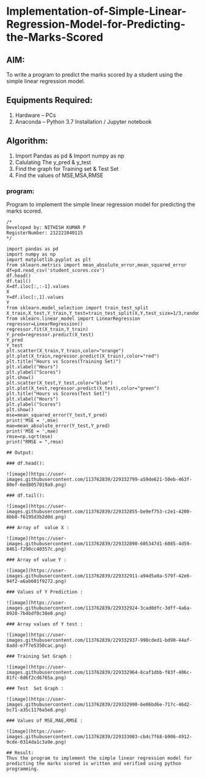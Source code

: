 # Implementation-of-Simple-Linear-Regression-Model-for-Predicting-the-Marks-Scored

## AIM:
To write a program to predict the marks scored by a student using the simple linear regression model.

## Equipments Required:
1. Hardware – PCs
2. Anaconda – Python 3.7 Installation / Jupyter notebook

## Algorithm:
1. Import Pandas as pd & Import numpy as np
2. Calulating The y_pred & y_test
3. Find the graph for Training set & Test Set
4. Find the values of MSE,MSA,RMSE

### program:


Program to implement the simple linear regression model for predicting the marks scored.
```
/*
Developed by: NITHISH KUMAR P
RegisterNumber: 212221040115
*/

import pandas as pd
import numpy as np
import matplotlib.pyplot as plt
from sklearn.metrics import mean_absolute_error,mean_squared_error 
df=pd.read_csv('student_scores.csv')
df.head()
df.tail()
X=df.iloc[:,:-1].values
X
Y=df.iloc[:,1].values
Y
from sklearn.model_selection import train_test_split
X_train,X_test,Y_train,Y_test=train_test_split(X,Y,test_size=1/3,random_state=0)
from sklearn.linear_model import LinearRegression
regressor=LinearRegression()
regressor.fit(X_train,Y_train)
Y_pred=regressor.predict(X_test)
Y_pred
Y_test
plt.scatter(X_train,Y_train,color="orange")
plt.plot(X_train,regressor.predict(X_train),color="red")
plt.title("Hours vs Scores(Training Set)")
plt.xlabel("Hours")
plt.ylabel("Scores")
plt.show()
plt.scatter(X_test,Y_test,color="blue")
plt.plot(X_test,regressor.predict(X_test),color="green")
plt.title("Hours vs Scores(Test Set)")
plt.xlabel("Hours")
plt.ylabel("Scores")
plt.show()
mse=mean_squared_error(Y_test,Y_pred)
print('MSE = ',mse)
mae=mean_absolute_error(Y_test,Y_pred)
print('MSE = ',mae)
rmse=np.sqrt(mse)
print("RMSE = ",rmse)

## Output:

### df.head():

![image](https://user-images.githubusercontent.com/113762839/229332799-a59de621-50eb-463f-80ef-6ed8057019a9.png)

### df.tail():

![image](https://user-images.githubusercontent.com/113762839/229332855-be9ef753-c2e1-4200-8bb8-f6195d3b2d0d.png)

### Array of  value X :

![image](https://user-images.githubusercontent.com/113762839/229332890-605347d1-6085-4d59-8461-f290cc40357c.png)

### Array of value Y :

![image](https://user-images.githubusercontent.com/113762839/229332911-a94d5a0a-579f-42e6-94f2-a6ab601f9272.png)

### Values of Y Prediction :

![image](https://user-images.githubusercontent.com/113762839/229332924-3cad0dfc-3dff-4a6a-8920-7b4bdf0c38e0.png)

### Array values of Y test :

![image](https://user-images.githubusercontent.com/113762839/229332937-998cded1-bd90-44af-8add-e7f7e5350cac.png)

### Training Set Graph :

![image](https://user-images.githubusercontent.com/113762839/229332964-8caf1dbb-f83f-406c-81fc-8d6f2cd6765a.png)

### Test  Set Graph :

![image](https://user-images.githubusercontent.com/113762839/229332990-6e06bd6e-717c-46d2-bc71-a35c1176a5e8.png)

### Values of MSE,MAE,RMSE :

![image](https://user-images.githubusercontent.com/113762839/229333003-cb4c7f68-b906-4912-9cde-0314da1c3a9e.png)

## Result:
Thus the program to implement the simple linear regression model for predicting the marks scored is written and verified using python programming.
